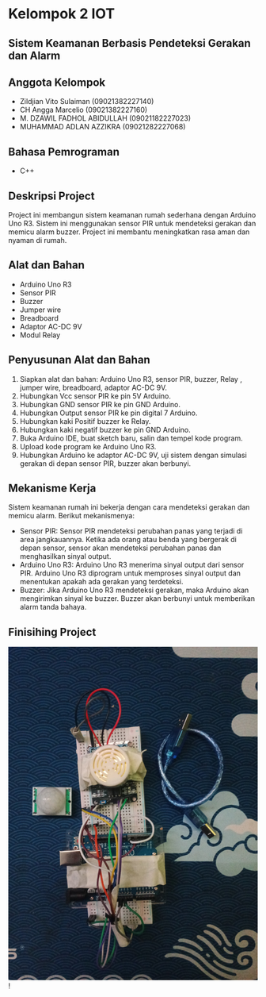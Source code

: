 # Kelompok 2 IOT 
## Sistem Keamanan Berbasis Pendeteksi Gerakan dan Alarm

## Anggota Kelompok
- Zildjian Vito Sulaiman (09021382227140)
- CH Angga Marcelio (09021382227160)
- M. DZAWIL FADHOL ABIDULLAH (09021182227023)
- MUHAMMAD ADLAN AZZIKRA (09021282227068)

## Bahasa Pemrograman
- C++

## Deskripsi Project
Project ini membangun sistem keamanan rumah sederhana dengan Arduino Uno R3. Sistem ini menggunakan sensor PIR untuk mendeteksi gerakan dan memicu alarm buzzer. Project ini membantu meningkatkan rasa aman dan nyaman di rumah.

## Alat dan Bahan
- Arduino Uno R3
- Sensor PIR
- Buzzer
- Jumper wire
- Breadboard
- Adaptor AC-DC 9V
- Modul Relay

## Penyusunan Alat dan Bahan
1. Siapkan alat dan bahan: Arduino Uno R3, sensor PIR, buzzer, Relay , jumper wire, breadboard, adaptor AC-DC 9V.
2. Hubungkan Vcc sensor PIR ke pin 5V Arduino.
3. Hubungkan GND sensor PIR ke pin GND Arduino.
4. Hubungkan Output sensor PIR ke pin digital 7 Arduino.
5. Hubungkan kaki Positif buzzer ke Relay.
6. Hubungkan kaki negatif buzzer ke pin GND Arduino.
7. Buka Arduino IDE, buat sketch baru, salin dan tempel kode program.
8. Upload kode program ke Arduino Uno R3.
9. Hubungkan Arduino ke adaptor AC-DC 9V, uji sistem dengan simulasi gerakan di depan sensor PIR, buzzer akan berbunyi.

## Mekanisme Kerja 
Sistem keamanan rumah ini bekerja dengan cara mendeteksi gerakan dan memicu alarm. Berikut mekanismenya:

- Sensor PIR: Sensor PIR mendeteksi perubahan panas yang terjadi di area jangkauannya. Ketika ada orang atau benda yang bergerak di depan sensor, sensor akan mendeteksi perubahan panas dan menghasilkan sinyal output.
- Arduino Uno R3: Arduino Uno R3 menerima sinyal output dari sensor PIR. Arduino Uno R3 diprogram untuk memproses sinyal output dan menentukan apakah ada gerakan yang terdeteksi.
- Buzzer: Jika Arduino Uno R3 mendeteksi gerakan, maka Arduino akan mengirimkan sinyal ke buzzer. Buzzer akan berbunyi untuk memberikan alarm tanda bahaya.


## Finisihing Project
![plot](./assets/image1.jpeg)
!

